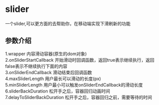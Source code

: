 # slider
一个slider,可以更方面的去帮助你，在移动端实现下滑刷新的功能
## 参数介绍
1.wrapper 内容滑动容器(原生的dom对象)<br/>
2.onSliderStartCallback  开始滑动时回调函数，返回true表示继续执行，返回false表示不继续执行下面的内容<br/>
3.onSliderEndCallback  滑动结束后回调函数<br/>
4.maxSliderLength  用户最长可以滑动的长度(px)<br/>
5.minSliderLength  用户最小可以触发onSliderEndCallback的滑动长度<br/>
6.sliderBackDuration 松开手之后，容器回归动画时间<br/>
7.delayToSliderBackDuration  松开手之后，容器回归之前，需要等待的时间<br/>
